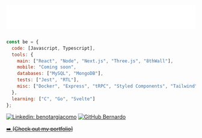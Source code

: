 <h1 align="center">
  <a href="https://www.linkedin.com/in/benotargiacomo" target="_blank">
    <img src="https://raw.githubusercontent.com/benotargiacomo/benotargiacomo/main/images/header.svg" alt="Name Header" />
  </a>
<!--   <a href="https://www.linkedin.com/in/benotargiacomo" target="_blank">
    <img alt="Linkedin" width="50px" src="https://raw.githubusercontent.com/devicons/devicon/master/icons/linkedin/linkedin-original.svg" align="right"/>
    <br />
  </a> -->
</h1>

```javascript
const be = {
  code: [Javascript, Typescript],
  tools: {
    main: ["React", "Node", "Next.js", "Three.js", "8thWall"],
    mobile: "Coming soon",
    databases: ["MySQL", "MongoDB"],
    tests: ["Jest", "RTL"],
    misc: ["Docker", "Express", "tRPC", "Styled Components", "Tailwind", "Prisma", "Sequelize", "Mongoose"],
  },
  learning: ["C", "Go", "Svelte"]
};
```

[![Linkedin: benotargiacomo](https://img.shields.io/badge/-benotargiacomo-blue?style=flat-square&logo=Linkedin&logoColor=white&link=https://www.linkedin.com/in/benotargiacomo)](https://www.linkedin.com/in/benotargiacomo/)
[![GitHub Bernardo](https://img.shields.io/github/followers/benotargiacomo?label=follow&style=social)](https://github.com/benotargiacomo)

<!-- <a href="https://www.linkedin.com/in/benotargiacomo" target="_blank">
  <img alt="Linkedin" width="40px" src="https://raw.githubusercontent.com/devicons/devicon/master/icons/linkedin/linkedin-original.svg" align="right"/>
  <br />
</a> -->

<p>
  <a href="https://notargiacomo.dev" target="_blank">
    ➡️ <strike>[Check out my portfolio]</strike>
  </a>
</p>


<!-- <details>
  <summary><h3>🔧 Technologies & Tools </h3></summary>
  <br>
  <img align="center" alt="JavaScript" height="30" width="40" src="https://raw.githubusercontent.com/devicons/devicon/master/icons/javascript/javascript-original.svg">
  <img align="center" alt="Typescript" height="30" width="40" src="https://raw.githubusercontent.com/devicons/devicon/master/icons/typescript/typescript-original.svg">
  <img align="center" alt="NodeJS" height="30" width="40" src="https://raw.githubusercontent.com/devicons/devicon/master/icons/nodejs/nodejs-original.svg">
  <img align="center" alt="Express" height="30" width="40" src="https://raw.githubusercontent.com/devicons/devicon/master/icons/express/express-original.svg">
  <img align="center" alt="Sequelize" height="30" width="40" src="https://raw.githubusercontent.com/devicons/devicon/master/icons/sequelize/sequelize-original.svg">
  <img align="center" alt="mySQL" height="30" width="40" src="https://raw.githubusercontent.com/devicons/devicon/master/icons/mysql/mysql-original.svg">
  <img align="center" alt="MongoDB" height="30" width="40" src="https://raw.githubusercontent.com/devicons/devicon/master/icons/mongodb/mongodb-original.svg">
  <img align="center" alt="React" height="30" width="40" src="https://raw.githubusercontent.com/devicons/devicon/master/icons/react/react-original.svg">
  <img align="center" alt="Redux" height="30" width="40" src="https://raw.githubusercontent.com/devicons/devicon/master/icons/redux/redux-original.svg">
  <img align="center" alt="Docker" height="30" width="40" src="https://raw.githubusercontent.com/devicons/devicon/master/icons/docker/docker-original.svg">
  <img align="center" alt="HTML" height="30" width="40" src="https://raw.githubusercontent.com/devicons/devicon/master/icons/html5/html5-original.svg">
  <img align="center" alt="CSS" height="30" width="40" src="https://raw.githubusercontent.com/devicons/devicon/master/icons/css3/css3-original.svg">
  <img align="center" alt="Git" height="30" width="40" src="https://raw.githubusercontent.com/devicons/devicon/master/icons/git/git-original.svg">

</details> -->


<!-- [![Readme Card](https://github-readme-stats.vercel.app/api/pin/?username=benotargiacomo&repo=benotargiacomo.github.io)](https://benotargiacomo.github.io/) -->

<!-- <div align="center">
  <img height="160em" src="https://github-readme-stats.vercel.app/api?username=benotargiacomo&show_icons=true&hide_border=true&theme=react&count_private=true"/>
  <img height="160em" src="https://github-readme-stats.vercel.app/api/top-langs/?username=benotargiacomo&layout=compact&hide_border=true&langs_count=5&theme=react"/>
</div> -->
